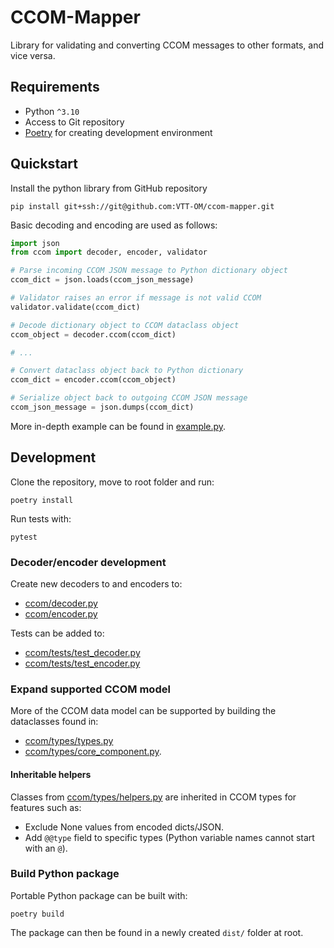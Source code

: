 # CCOM-Mapper
Library for validating and converting CCOM messages to other formats, and vice versa.


## Requirements
- Python `^3.10`
- Access to Git repository
- [Poetry](https://python-poetry.org/) for creating development environment

## Quickstart
Install the python library from GitHub repository
```
pip install git+ssh://git@github.com:VTT-OM/ccom-mapper.git
```
Basic decoding and encoding are used as follows:
```python
import json
from ccom import decoder, encoder, validator

# Parse incoming CCOM JSON message to Python dictionary object
ccom_dict = json.loads(ccom_json_message)  

# Validator raises an error if message is not valid CCOM
validator.validate(ccom_dict)  

# Decode dictionary object to CCOM dataclass object
ccom_object = decoder.ccom(ccom_dict)

# ...

# Convert dataclass object back to Python dictionary
ccom_dict = encoder.ccom(ccom_object)

# Serialize object back to outgoing CCOM JSON message
ccom_json_message = json.dumps(ccom_dict)
```
More in-depth example can be found in [example.py](example.py).

## Development
Clone the repository, move to root folder and run:
```
poetry install
```
Run tests with:
```
pytest
```
### Decoder/encoder development
Create new decoders to  and encoders to:
- [ccom/decoder.py](ccom/decoder.py)
- [ccom/encoder.py](ccom/encoder.py)

Tests can be added to:
- [ccom/tests/test_decoder.py](ccom/tests/test_decoder.py)
- [ccom/tests/test_encoder.py](ccom/tests/test_encoder.py)

### Expand supported CCOM model
More of the CCOM data model can be supported by building the dataclasses found in:
- [ccom/types/types.py](ccom/types/types.py)
- [ccom/types/core_component.py](ccom/types/core_component.py).

#### Inheritable helpers
Classes from [ccom/types/helpers.py](ccom/types/helpers.py) are inherited in CCOM types for features such as:
- Exclude None values from encoded dicts/JSON.
- Add `@@type` field to specific types (Python variable names cannot start with an `@`). 

### Build Python package
Portable Python package can be built with:
```
poetry build
```
The package can then be found in a newly created `dist/` folder at root.
